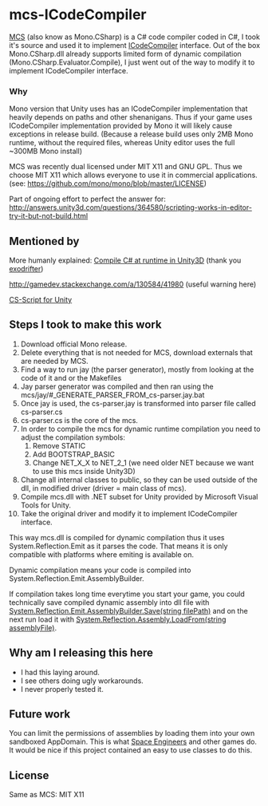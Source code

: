 # mcs-ICodeCompiler

[MCS](http://www.mono-project.com/docs/about-mono/languages/csharp/) (also know as Mono.CSharp) is a C# code compiler coded in C#, I took it's source and used it to implement [ICodeCompiler](https://msdn.microsoft.com/en-us/library/system.codedom.compiler.icodecompiler(v=vs.110).aspx) interface. Out of the box Mono.CSharp.dll already supports limited form of dynamic compilation (Mono.CSharp.Evaluator.Compile), I just went out of the way to modify it to implement ICodeCompiler interface.

### Why
Mono version that Unity uses has an ICodeCompiler implementation that heavily depends on paths and other shenanigans. Thus if your game uses ICodeCompiler implementation provided by Mono it will likely cause exceptions in release build. (Because a release build uses only 2MB Mono runtime, without the required files, whereas Unity editor uses the full ~300MB Mono install)

MCS was recently dual licensed under MIT X11 and GNU GPL. Thus we choose MIT X11 which allows everyone to use it in commercial applications. (see: https://github.com/mono/mono/blob/master/LICENSE)

Part of ongoing effort to perfect the answer for: http://answers.unity3d.com/questions/364580/scripting-works-in-editor-try-it-but-not-build.html

## Mentioned by

More humanly explained: [Compile C# at runtime in Unity3D](http://www.arcturuscollective.com/archives/22) (thank you [exodrifter](https://github.com/exodrifter))

http://gamedev.stackexchange.com/a/130584/41980 (useful warning here)

[CS-Script for Unity](https://www.assetstore.unity3d.com/en/#!/content/23510)

## Steps I took to make this work

1. Download official Mono release.
1. Delete everything that is not needed for MCS, download externals that are needed by MCS.
1. Find a way to run jay (the parser generator), mostly from looking at the code of it and or the Makefiles
1. Jay parser generator was compiled and then ran using the mcs/jay/#_GENERATE_PARSER_FROM_cs-parser.jay.bat
1. Once jay is used, the cs-parser.jay is transformed into parser file called cs-parser.cs
1. cs-parser.cs is the core of the mcs.
1. In order to compile the mcs for dynamic runtime compilation you need to adjust the compilation symbols:
	1. Remove STATIC
	1. Add BOOTSTRAP_BASIC
	1. Change NET_X_X to NET_2_1 (we need older NET because we want to use this mcs inside Unity3D)
1. Change all internal classes to public, so they can be used outside of the dll, in modified driver (driver = main class of mcs).
1. Compile mcs.dll with .NET subset for Unity provided by Microsoft Visual Tools for Unity.
1. Take the original driver and modify it to implement ICodeCompiler interface.

This way mcs.dll is compiled for dynamic compilation thus it uses System.Reflection.Emit as it parses the code. That means it is only compatible with platforms where emiting is available on.

Dynamic compilation means your code is compiled into System.Reflection.Emit.AssemblyBuilder.

If compilation takes long time everytime you start your game, you could technically save compiled dynamic assembly into dll file with [System.Reflection.Emit.AssemblyBuilder.Save(string filePath)](https://msdn.microsoft.com/en-us/library/8zwdfdeh(v=vs.110).aspx) and on the next run load it with [System.Reflection.Assembly.LoadFrom(string assemblyFile)](https://msdn.microsoft.com/en-us/library/1009fa28(v=vs.110).aspx).

## Why am I releasing this here
* I had this laying around.
* I see others doing ugly workarounds. 
* I never properly tested it.

## Future work
You can limit the permissions of assemblies by loading them into your own sandboxed AppDomain. This is what [Space Engineers](https://github.com/KeenSoftwareHouse/SpaceEngineers/) and other games do. It would be nice if this project contained an easy to use classes to do this.

## License
Same as MCS: MIT X11
